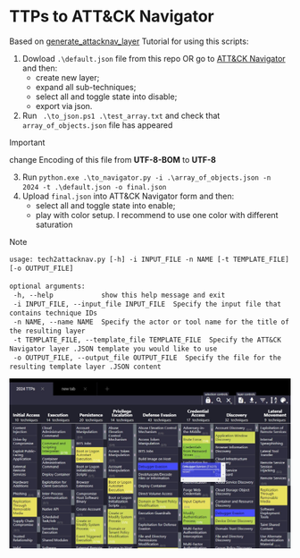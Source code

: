 # TTPs to ATT&CK Navigator
Based on [generate_attacknav_layer](https://github.com/infosecB/generate_attacknav_layer)
Tutorial for using this scripts:

1. Dowload `.\default.json` file from this repo OR go to [ATT&CK Navigator](https://mitre-attack.github.io/attack-navigator/) and then:
    - create new layer;
    - expand all sub-techniques;
    - select all and toggle state into disable;
    - export via json.
2. Run ` .\to_json.ps1 .\test_array.txt` and check that `array_of_objects.json` file has appeared

> [!IMPORTANT]
> change Encoding of this file from **UTF-8-BOM** to **UTF-8**

3. Run `python.exe .\to_navigator.py -i .\array_of_objects.json -n 2024 -t .\default.json -o final.json`
4. Upload `final.json` into ATT&CK Navigator form and then:
    - select all and toggle state into enable;
    - play with color setup. I recommend to use one color with different saturation

> [!NOTE]
> ```
>usage: tech2attacknav.py [-h] -i INPUT_FILE -n NAME [-t TEMPLATE_FILE] [-o OUTPUT_FILE]
>
>optional arguments:
>  -h, --help            show this help message and exit
>  -i INPUT_FILE, --input_file INPUT_FILE  Specify the input file that contains technique IDs
>  -n NAME, --name NAME  Specify the actor or tool name for the title of the resulting layer
>  -t TEMPLATE_FILE, --template_file TEMPLATE_FILE  Specify the ATT&CK Navigator layer .JSON template you would like to use
>  -o OUTPUT_FILE, --output_file OUTPUT_FILE  Specify the file for the resulting template layer .JSON content
>```
![heatmap](/assets/images/heatmap.jpg)
